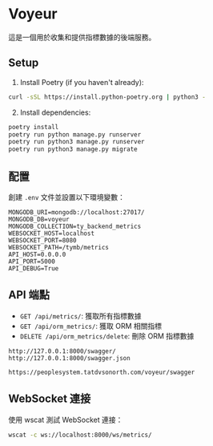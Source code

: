 # Voyeur

這是一個用於收集和提供指標數據的後端服務。


## Setup

1. Install Poetry (if you haven't already):
```bash
curl -sSL https://install.python-poetry.org | python3 -
```

2. Install dependencies:
```bash
poetry install
poetry run python manage.py runserver
poetry run python3 manage.py runserver
poetry run python3 manage.py migrate
```

## 配置

創建 `.env` 文件並設置以下環境變數：

```env
MONGODB_URI=mongodb://localhost:27017/
MONGODB_DB=voyeur
MONGODB_COLLECTION=ty_backend_metrics
WEBSOCKET_HOST=localhost
WEBSOCKET_PORT=8080
WEBSOCKET_PATH=/tymb/metrics
API_HOST=0.0.0.0
API_PORT=5000
API_DEBUG=True
```

## API 端點

- `GET /api/metrics/`: 獲取所有指標數據
- `GET /api/orm_metrics/`: 獲取 ORM 相關指標
- `DELETE /api/orm_metrics/delete`: 刪除 ORM 指標數據

```
http://127.0.0.1:8000/swagger/
http://127.0.0.1:8000/swagger.json

https://peoplesystem.tatdvsonorth.com/voyeur/swagger
```
## WebSocket 連接

使用 wscat 測試 WebSocket 連接：
```bash
wscat -c ws://localhost:8000/ws/metrics/
```
